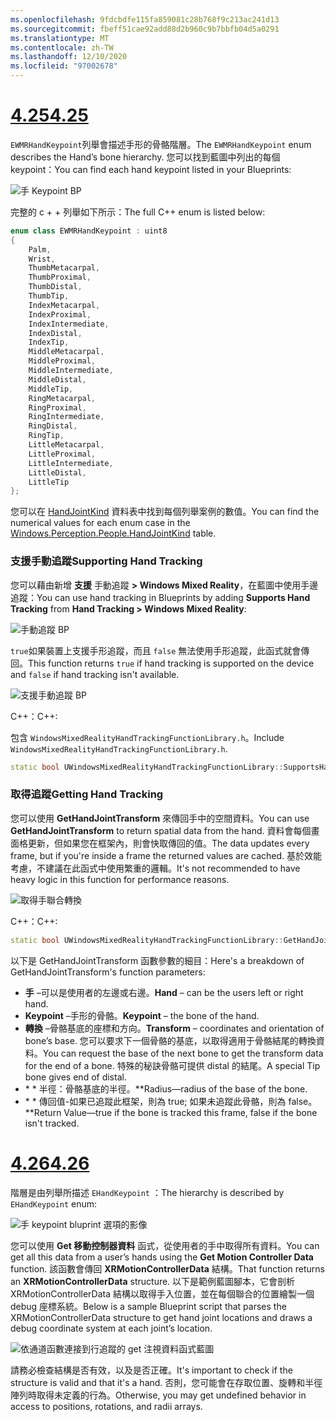 ```yaml
---
ms.openlocfilehash: 9fdcbdfe115fa859081c28b768f9c213ac241d13
ms.sourcegitcommit: fbeff51cae92add88d2b960c9b7bbfb04d5a0291
ms.translationtype: MT
ms.contentlocale: zh-TW
ms.lasthandoff: 12/10/2020
ms.locfileid: "97002678"
---
```

# <a name="425"></a>[<span data-ttu-id="9cf72-101">4.25</span><span class="sxs-lookup"><span data-stu-id="9cf72-101">4.25</span></span>](#tab/425)

<span data-ttu-id="9cf72-102">`EWMRHandKeypoint`列舉會描述手形的骨骼階層。</span><span class="sxs-lookup"><span data-stu-id="9cf72-102">The `EWMRHandKeypoint` enum describes the Hand’s bone hierarchy.</span></span> <span data-ttu-id="9cf72-103">您可以找到藍圖中列出的每個 keypoint：</span><span class="sxs-lookup"><span data-stu-id="9cf72-103">You can find each hand keypoint listed in your Blueprints:</span></span>

![手 Keypoint BP](../images/hand-keypoint-bp.png)

<span data-ttu-id="9cf72-105">完整的 c + + 列舉如下所示：</span><span class="sxs-lookup"><span data-stu-id="9cf72-105">The full C++ enum is listed below:</span></span>
```cpp
enum class EWMRHandKeypoint : uint8
{
    Palm,
    Wrist,
    ThumbMetacarpal,
    ThumbProximal,
    ThumbDistal,
    ThumbTip,
    IndexMetacarpal,
    IndexProximal,
    IndexIntermediate,
    IndexDistal,
    IndexTip,
    MiddleMetacarpal,
    MiddleProximal,
    MiddleIntermediate,
    MiddleDistal,
    MiddleTip,
    RingMetacarpal,
    RingProximal,
    RingIntermediate,
    RingDistal,
    RingTip,
    LittleMetacarpal,
    LittleProximal,
    LittleIntermediate,
    LittleDistal,
    LittleTip
};
```

<span data-ttu-id="9cf72-106">您可以在 [HandJointKind](https://docs.microsoft.com/uwp/api/windows.perception.people.handjointkind) 資料表中找到每個列舉案例的數值。</span><span class="sxs-lookup"><span data-stu-id="9cf72-106">You can find the numerical values for each enum case in the [Windows.Perception.People.HandJointKind](https://docs.microsoft.com/uwp/api/windows.perception.people.handjointkind) table.</span></span>

### <a name="supporting-hand-tracking"></a><span data-ttu-id="9cf72-107">支援手動追蹤</span><span class="sxs-lookup"><span data-stu-id="9cf72-107">Supporting Hand Tracking</span></span>

<span data-ttu-id="9cf72-108">您可以藉由新增 **支援** 手動追蹤 **> Windows Mixed Reality**，在藍圖中使用手邊追蹤：</span><span class="sxs-lookup"><span data-stu-id="9cf72-108">You can use hand tracking in Blueprints by adding **Supports Hand Tracking** from **Hand Tracking > Windows Mixed Reality**:</span></span>

![手動追蹤 BP](../images/unreal/hand-tracking-bp.png)

<span data-ttu-id="9cf72-110">`true`如果裝置上支援手形追蹤，而且 `false` 無法使用手形追蹤，此函式就會傳回。</span><span class="sxs-lookup"><span data-stu-id="9cf72-110">This function returns `true` if hand tracking is supported on the device and `false` if hand tracking isn't available.</span></span>

![支援手動追蹤 BP](../images/unreal/supports-hand-tracking-bp.png)

<span data-ttu-id="9cf72-112">C++：</span><span class="sxs-lookup"><span data-stu-id="9cf72-112">C++:</span></span>

<span data-ttu-id="9cf72-113">包含 `WindowsMixedRealityHandTrackingFunctionLibrary.h`。</span><span class="sxs-lookup"><span data-stu-id="9cf72-113">Include `WindowsMixedRealityHandTrackingFunctionLibrary.h`.</span></span>

```cpp
static bool UWindowsMixedRealityHandTrackingFunctionLibrary::SupportsHandTracking()
```

### <a name="getting-hand-tracking"></a><span data-ttu-id="9cf72-114">取得追蹤</span><span class="sxs-lookup"><span data-stu-id="9cf72-114">Getting Hand Tracking</span></span>

<span data-ttu-id="9cf72-115">您可以使用 **GetHandJointTransform** 來傳回手中的空間資料。</span><span class="sxs-lookup"><span data-stu-id="9cf72-115">You can use **GetHandJointTransform** to return spatial data from the hand.</span></span> <span data-ttu-id="9cf72-116">資料會每個畫面格更新，但如果您在框架內，則會快取傳回的值。</span><span class="sxs-lookup"><span data-stu-id="9cf72-116">The data updates every frame, but if you're inside a frame the returned values are cached.</span></span> <span data-ttu-id="9cf72-117">基於效能考慮，不建議在此函式中使用繁重的邏輯。</span><span class="sxs-lookup"><span data-stu-id="9cf72-117">It's not recommended to have heavy logic in this function for performance reasons.</span></span>

![取得手聯合轉換](../images/unreal/get-hand-joint-transform.png)

<span data-ttu-id="9cf72-119">C++：</span><span class="sxs-lookup"><span data-stu-id="9cf72-119">C++:</span></span>
```cpp
static bool UWindowsMixedRealityHandTrackingFunctionLibrary::GetHandJointTransform(EControllerHand Hand, EWMRHandKeypoint Keypoint, FTransform& OutTransform, float& OutRadius)
```

<span data-ttu-id="9cf72-120">以下是 GetHandJointTransform 函數參數的細目：</span><span class="sxs-lookup"><span data-stu-id="9cf72-120">Here's a breakdown of GetHandJointTransform's function parameters:</span></span>

* <span data-ttu-id="9cf72-121">**手** –可以是使用者的左邊或右邊。</span><span class="sxs-lookup"><span data-stu-id="9cf72-121">**Hand** – can be the users left or right hand.</span></span>
* <span data-ttu-id="9cf72-122">**Keypoint** –手形的骨骼。</span><span class="sxs-lookup"><span data-stu-id="9cf72-122">**Keypoint** – the bone of the hand.</span></span>
* <span data-ttu-id="9cf72-123">**轉換** –骨骼基底的座標和方向。</span><span class="sxs-lookup"><span data-stu-id="9cf72-123">**Transform** – coordinates and orientation of bone’s base.</span></span> <span data-ttu-id="9cf72-124">您可以要求下一個骨骼的基底，以取得適用于骨骼結尾的轉換資料。</span><span class="sxs-lookup"><span data-stu-id="9cf72-124">You can request the base of the next bone to get the transform data for the end of a bone.</span></span> <span data-ttu-id="9cf72-125">特殊的秘訣骨骼可提供 distal 的結尾。</span><span class="sxs-lookup"><span data-stu-id="9cf72-125">A special Tip bone gives end of distal.</span></span>
* <span data-ttu-id="9cf72-126">\* \* 半徑：骨骼基底的半徑。</span><span class="sxs-lookup"><span data-stu-id="9cf72-126">\*\*Radius—radius of the base of the bone.</span></span>
* <span data-ttu-id="9cf72-127">\* \* 傳回值-如果已追蹤此框架，則為 true; 如果未追蹤此骨骼，則為 false。</span><span class="sxs-lookup"><span data-stu-id="9cf72-127">\*\*Return Value—true if the bone is tracked this frame, false if the bone isn't tracked.</span></span>


# <a name="426"></a>[<span data-ttu-id="9cf72-128">4.26</span><span class="sxs-lookup"><span data-stu-id="9cf72-128">4.26</span></span>](#tab/426)

<span data-ttu-id="9cf72-129">階層是由列舉所描述 `EHandKeypoint` ：</span><span class="sxs-lookup"><span data-stu-id="9cf72-129">The hierarchy is described by `EHandKeypoint` enum:</span></span>

![手 keypoint bluprint 選項的影像](../images/hand-keypoint-bp.png)

<span data-ttu-id="9cf72-131">您可以使用 **Get 移動控制器資料** 函式，從使用者的手中取得所有資料。</span><span class="sxs-lookup"><span data-stu-id="9cf72-131">You can get all this data from a user’s hands using the **Get Motion Controller Data** function.</span></span> <span data-ttu-id="9cf72-132">該函數會傳回 **XRMotionControllerData** 結構。</span><span class="sxs-lookup"><span data-stu-id="9cf72-132">That function returns an **XRMotionControllerData** structure.</span></span> <span data-ttu-id="9cf72-133">以下是範例藍圖腳本，它會剖析 XRMotionControllerData 結構以取得手入位置，並在每個聯合的位置繪製一個 debug 座標系統。</span><span class="sxs-lookup"><span data-stu-id="9cf72-133">Below is a sample Blueprint script that parses the XRMotionControllerData structure to get hand joint locations and draws a debug coordinate system at each joint’s location.</span></span>

![依通道函數連接到行追蹤的 get 注視資料函式藍圖](../images/unreal-hand-tracking-img-03.png)

<span data-ttu-id="9cf72-135">請務必檢查結構是否有效，以及是否正確。</span><span class="sxs-lookup"><span data-stu-id="9cf72-135">It's important to check if the structure is valid and that it's a hand.</span></span> <span data-ttu-id="9cf72-136">否則，您可能會在存取位置、旋轉和半徑陣列時取得未定義的行為。</span><span class="sxs-lookup"><span data-stu-id="9cf72-136">Otherwise, you may get undefined behavior in access to positions, rotations, and radii arrays.</span></span>
